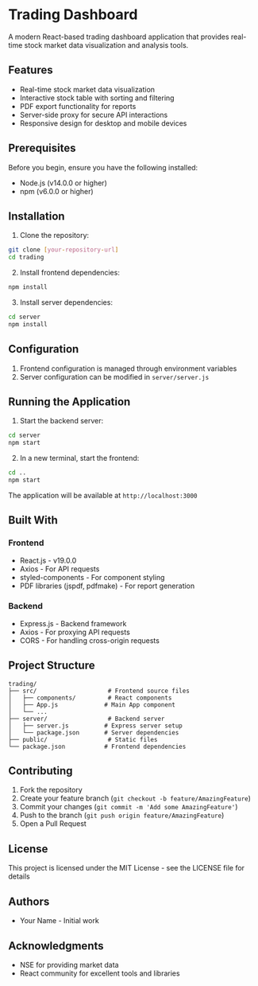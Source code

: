 # Trading Dashboard

A modern React-based trading dashboard application that provides real-time stock market data visualization and analysis tools.

## Features

- Real-time stock market data visualization
- Interactive stock table with sorting and filtering
- PDF export functionality for reports
- Server-side proxy for secure API interactions
- Responsive design for desktop and mobile devices

## Prerequisites

Before you begin, ensure you have the following installed:
- Node.js (v14.0.0 or higher)
- npm (v6.0.0 or higher)

## Installation

1. Clone the repository:
```bash
git clone [your-repository-url]
cd trading
```

2. Install frontend dependencies:
```bash
npm install
```

3. Install server dependencies:
```bash
cd server
npm install
```

## Configuration

1. Frontend configuration is managed through environment variables
2. Server configuration can be modified in `server/server.js`

## Running the Application

1. Start the backend server:
```bash
cd server
npm start
```

2. In a new terminal, start the frontend:
```bash
cd ..
npm start
```

The application will be available at `http://localhost:3000`

## Built With

### Frontend
- React.js - v19.0.0
- Axios - For API requests
- styled-components - For component styling
- PDF libraries (jspdf, pdfmake) - For report generation

### Backend
- Express.js - Backend framework
- Axios - For proxying API requests
- CORS - For handling cross-origin requests

## Project Structure

```
trading/
├── src/                    # Frontend source files
│   ├── components/         # React components
│   ├── App.js             # Main App component
│   └── ...
├── server/                 # Backend server
│   ├── server.js          # Express server setup
│   └── package.json       # Server dependencies
├── public/                 # Static files
└── package.json           # Frontend dependencies
```

## Contributing

1. Fork the repository
2. Create your feature branch (`git checkout -b feature/AmazingFeature`)
3. Commit your changes (`git commit -m 'Add some AmazingFeature'`)
4. Push to the branch (`git push origin feature/AmazingFeature`)
5. Open a Pull Request

## License

This project is licensed under the MIT License - see the LICENSE file for details

## Authors

- Your Name - Initial work

## Acknowledgments

- NSE for providing market data
- React community for excellent tools and libraries
